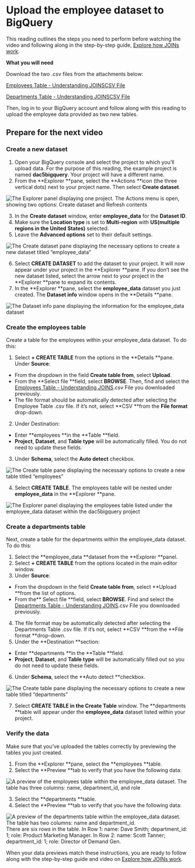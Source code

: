 # Upload the employee dataset to BigQuery

This reading outlines the steps you need to perform before watching the video and following along in the step-by-step guide, [Explore how JOINs work](https://www.coursera.org/learn/analyze-data/lecture/uLZJH/how-joins-work "how joins work step-by-step guide; opens in new tab").

**What you will need**

Download the two .csv files from the attachments below:

[Employees Table - Understanding JOINSCSV File](https://d3c33hcgiwev3.cloudfront.net/TMwinKTQQ2aYTZGdcL0Fog_84586bd2265a4888af22e8060747c8e1_Employees-Table---Understanding-JOINS.csv?Expires=1722556800&Signature=SjTyDMNEN~mDR9HtEpOpgKrG6ttCyLR3jUid~kFCoLc8PzW2FJHK6FZuwkj4O0v~GdpREOYBPRnBGeElxj3wusk9ZgJtq~0dAHOWMY91KeKTOOjUK5u6JZQPoKOcr7JFLT1u0S-ppX53exPAhj46bYkkyYcExBq8-8FohcuvQVQ_&Key-Pair-Id=APKAJLTNE6QMUY6HBC5A)

[Departments Table - Understanding JOINSCSV File](https://d3c33hcgiwev3.cloudfront.net/9vVSOuERRjusAUScVM-rOw_d98f88a17db84f198dee412210c13ae1_Departments-Table---Understanding-JOINS.csv?Expires=1722556800&Signature=d3ACHAdFepTPBWZ3wOz4y624J5v~Q~zgGn7Ae20IxKnxzU-l4CmRZ1RoQli700rn0IK~Br2dGbcIy97hMWYQ8-CvEszpyqhyZLIABS1ATdx07rr2r5rgAOwOgc0-NbHuDJwqDT45zao1mcgMu4o-InmQQUKRfS-uID6NGr-lnPQ_&Key-Pair-Id=APKAJLTNE6QMUY6HBC5A)

Then, log in to your BigQuery account and follow along with this reading to upload the employee data provided as two new tables.

## Prepare for the next video

### **Create a new dataset**

1. Open your BigQuery console and select the project to which you’ll upload data. For the purpose of this reading, the example project is named **dac5bigquery**. Your project will have a different name.
2. From the **Explorer **pane, select the **Actions **icon (the three vertical dots) next to your project name. Then select **Create dataset**.

![The Explorer panel displaying one project. The Actions menu is open, showing two options: Create dataset and Refresh contents](https://d3c33hcgiwev3.cloudfront.net/imageAssetProxy.v1/NR_QFZ3BQhqcygpaDyEh9g_9f5351d966d64325a818c3a407b8cee1_DAC5M3L1_R1_Image1-Create-new-dataset.png?expiry=1722556800000&hmac=QoBCRuBCQdZbpeHko8Pp020XK6K518GUaodUlfVIWQU)

3. In the **Create dataset** window, enter **employee_data** for the **Dataset ID**.
4. Make sure the **Location type** is set to **Multi-region** with **US(multiple regions in the United States)** selected.
5. Leave the **Advanced options** set to their default settings.

![The Create dataset pane displaying the necessary options to create a new dataset titled “employee_data”](https://d3c33hcgiwev3.cloudfront.net/imageAssetProxy.v1/gcm5KisNRJ6_y3WoFp1p-w_50d5329b61d14bf9a6d1ba3447cd7fe1_DAC5M3L1_R1_Image2-Create-new-dataset-details.png?expiry=1722556800000&hmac=JsMRCEZFwwS1aUgbkwdOodNsJLJMAFrgQDVfMyJE3w0)

6. Select **CREATE DATASET** to add the dataset to your project. It will now appear under your project in the **Explorer **pane. If you don’t see the new dataset listed, select the arrow next to your project in the **Explorer **pane to expand its contents.
7. In the **Explorer **pane, select the **employee_data** dataset you just created. The **Dataset info** window opens in the **Details **pane.

![The Dataset info pane displaying the information for the employee_data dataset](https://d3c33hcgiwev3.cloudfront.net/imageAssetProxy.v1/VkfDh92vROORr820wecgTQ_4ff9a132ab7e445e80fa36c7104350e1_DAC5M3L1_R1_Image3-Dataset-info.png?expiry=1722556800000&hmac=vsMQqQwR_SKTfnfIaomQPD87cFwT3wHa7Gx2GJ72nk8)

### **Create the employees table**

Create a table for the employees within your employee_data dataset. To do this:

1. Select **+ CREATE TABLE** from the options in the **Details **pane. Under **Source**:

* From the dropdown in the field **Create table from**, select **Upload**.
* From the **Select file **field, select **BROWSE**. Then, find and select the [Employees Table - Understanding JOINS](https://d3c33hcgiwev3.cloudfront.net/TMwinKTQQ2aYTZGdcL0Fog_84586bd2265a4888af22e8060747c8e1_Employees-Table---Understanding-JOINS.csv?Expires=1700006400&Signature=XeqsCQhRu8D7cS7Ew8kaS3ySfbc2aYOuk~bTZZ8eBdF07KQtiMu4sAgRB4V1xboPLvCry4H61bXFNjqBT1PmbKFo8dgzPbmOUsS0msC6Fca6c-gj95HVM1PJq5pRctkQiC8OaBKml3T9KRs0lctwoqeJI-HKUo5e7hs2dF-q~EA_&Key-Pair-Id=APKAJLTNE6QMUY6HBC5A).csv File you downloaded previously.
* The file format should be automatically detected after selecting the Employee Table .csv file. If it’s not, select **CSV **from the **File format** drop-down.

2. Under Destination:

* Enter **employees **in the **Table **field.
* **Project**, **Dataset**, and **Table type** will be automatically filled. You do not need to update these fields.

3. Under **Schema**, select the **Auto detect** checkbox.

![The Create table pane displaying the necessary options to create a new table titled “employees”](https://d3c33hcgiwev3.cloudfront.net/imageAssetProxy.v1/HoSUNGOYRDyFC3XZlkCN6A_73f1a090cbcc4a90ab2cc2693a8bf1e1_DAC5M3L1_R1_Image4-Create-new-table-employees.png?expiry=1722556800000&hmac=90-9_uIwSwj5Eswp4DSr5SLdfk3bx7fUvmDua1EHW7U)

4. Select **CREATE TABLE**. The employees table will be nested under **employee_data** in the **Explorer **pane.

![The Explorer panel displaying the employees table listed under the employee_data dataset within the dac5bigquery project](https://d3c33hcgiwev3.cloudfront.net/imageAssetProxy.v1/t7OrRLVgSgaY0huRvtqXmQ_b26cbce0b8f7494094cd44c6072effe1_DAC5M3L1_R1_Image5-Explorer-with-employee-table.png?expiry=1722556800000&hmac=km4DlUUuBXi_nu68p_1jBzOkfl9jL-GhIokK53e-XOQ)

### **Create a departments  table**

Next, create a table for the departments within the employee_data dataset. To do this:

1. Select the **employee_data **dataset from the **Explorer **panel.
2. Select **+ CREATE TABLE** from the options located in the main editor window.
3. Under **Source**:

* From the dropdown in the field **Create table from**, select **Upload **from the list of options.
* From the** Select file **field, select **BROWSE**. Find and select the [Departments Table - Understanding JOINS](https://d3c33hcgiwev3.cloudfront.net/9vVSOuERRjusAUScVM-rOw_d98f88a17db84f198dee412210c13ae1_Departments-Table---Understanding-JOINS.csv?Expires=1700006400&Signature=BTJ2YLesayzmJfmfNXNbbpPk1iw5Gtn-S5VuVwvjSBrHHVcx43MzcGPWP6skOxWPQZATx2JVKw2x0aR9HKbxe80VLIK9enqXKETlIOcPYpxjDw52KFdA-Ugi4gpqegDFSl8E1bqumIk-tPxDwRe9SKnBDAeTxXGgroVc~ssKB88_&Key-Pair-Id=APKAJLTNE6QMUY6HBC5A).csv File you downloaded previously.

4. The file format may be automatically detected after selecting the Departments Table .csv file. If it’s not, select **CSV **from the **File format **drop-down.
5. Under the **Destination **section:

* Enter **departments **in the **Table **field.
* **Project**, **Dataset**, and **Table type** will be automatically filled out so you do not need to update these fields.

6. Under **Schema**, select the **Auto detect **checkbox.

![The Create table pane displaying the necessary options to create a new table titled “departments”](https://d3c33hcgiwev3.cloudfront.net/imageAssetProxy.v1/z6d408hLSxu1XDADpZrpag_151c9d401ee742c784a72fa1828657e1_DAC5M3L1_R1_Image6-Create-new-table-departments.png?expiry=1722556800000&hmac=5O8d92koh2IwvsDcFI3_XG6BQbm41snq9p5O78-I4X0)

7. Select **CREATE TABLE **in the** Create Table** window. The **departments **table will appear under the **employee_data** dataset listed within your project.

### **Verify the data**

Make sure that you’ve uploaded the tables correctly by previewing the tables you just created.

1. From the **Explorer **pane, select the **employees **table.
2. Select the **Preview **tab to verify that you have the following data:

![A preview of the employees table within the employee_data dataset. The table has three columns: name, department_id, and role](https://d3c33hcgiwev3.cloudfront.net/imageAssetProxy.v1/cNscvo98SZyuEgoB5jU4Bg_d5c1c249cc1e400897c712c8bb2930e1_DAC5M3L1_R1_Image7-Preview-employees-table.png?expiry=1722556800000&hmac=mwzjJ-u0bJx2qrT4UyAtifkJoEQPfuzD7_Xr5cmn_VY)

3. Select the **departments **table.
4. Select the **Preview **tab to verify that you have the following data:

![A preview of the departments table within the employee_data dataset. The table has two columns: name and department_id.](https://d3c33hcgiwev3.cloudfront.net/imageAssetProxy.v1/WIpa8MEhTXWxIQtwpQCHgw_e23a296daaed4a998041a76859c431e1_DAC5M3L1_R1_Image8-Preview-departments-table.png?expiry=1722556800000&hmac=O1vWtaWDRyh5hf9IhmTReigxP2fZ9YhuFhnJkqoq9h8)
There are six rows in the table. In Row 1: name: Dave Smith; department_id: 1; role: Product Marketing Manager. In Row 2: name: Scott Tanner; department_id: 1; role: Director of Demand Gen.

When your data previews match these instructions, you are ready to follow along with the step-by-step guide and video on [Explore how JOINs work](https://www.coursera.org/learn/analyze-data/lecture/uLZJH/how-joins-work "how joins work step-by-step guide; opens in new tab").

